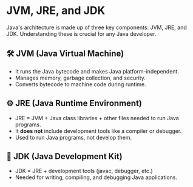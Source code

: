 # JVM, JRE, and JDK

Java's architecture is made up of three key components: JVM, JRE, and JDK. Understanding these is crucial for any Java developer.

## 🛠 JVM (Java Virtual Machine)

- It runs the Java bytecode and makes Java platform-independent.
- Manages memory, garbage collection, and security.
- Converts bytecode to machine code during runtime.

## ⚙️ JRE (Java Runtime Environment)

- JRE = JVM + Java class libraries + other files needed to run Java programs.
- It **does not** include development tools like a compiler or debugger.
- Used to run Java programs, not develop them.

## 🧰 JDK (Java Development Kit)

- JDK = JRE + development tools (javac, debugger, etc.)
- Needed for writing, compiling, and debugging Java applications.


